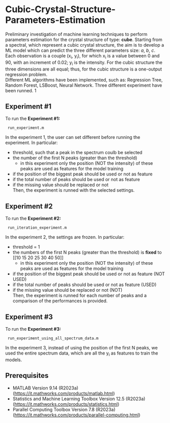 # Cubic-Crystal-Structure-Parameters-Estimation
Preliminary investigation of machine learning techniques to perform parameters estimation for the crystal structure of type: <b>cube</b>.
Starting from a spectral, which represent a cubic crystal structure, the aim is to develop a ML model which can predict the three different parameters size: <i>a</i>, <i>b</i>, <i>c</i>. 
Each observation is a couple (x<sub>i</sub>, y<sub>i</sub>), for which x<sub>i</sub> is a value between 0 and 90, with an increment of 0.02; y<sub>i</sub> is the intensity. 
For the cubic structure the three dimensions are all equal; thus, for the cubic structure is a one-output regression problem. <br> Different ML algorithms have been implemented, such as: Regression Tree, Random Forest, LSBoost, Neural Network.
Three different experiment have been runned. 1

## Experiment #1
To run the <b>Experiment #1:</b> 
````
 run_experiment.m
````
In the experiment 1, the user can set different before running the experiment. In particular:
* threshold, such that a peak in the spectrum coulb be selected
* the number of the first N peaks (greater than the threshold)
  * in this experiment only the position (NOT the intensity) of these peaks are used as features for the model training
* if the position of the biggest peak should be used or not as feature
* if the total number of peaks should be used or not as feature
* if the missing value should be replaced or not<br>
Then, the experiment is runned with the selected settings. 

## Experiment #2
To run the <b>Experiment #2:</b> 
````
 run_iteration_experiment.m
````
In the experiment 2, the settings are frozen. In particular:
* threshold = 1
* the numbers of the first N peaks (greater than the threshold) is <b>fixed</b> to [[10 15 20 25 30 40 50]]
  * in this experiment only the position (NOT the intensity) of these peaks are used as features for the model training
* if the position of the biggest peak should be used or not as feature (NOT USED)
* if the total number of peaks should be used or not as feature (USED)
* if the missing value should be replaced or not (NOT)<br>
Then, the experiment is runned for each number of peaks and a comparison of the performances is provided. 

## Experiment #3
To run the <b>Experiment #3:</b> 
````
 run_experiment_using_all_spectrum_data.m
````
In the experiment 3, instead of using the position of the first N peaks, we used the entire spectrum data, which are all the y<sub>i</sub> as features to train the models.


## Prerequisites
* MATLAB Version 9.14 (R2023a) (https://it.mathworks.com/products/matlab.html)
* Statistics and Machine Learning Toolbox Version 12.5 (R2023a) (https://it.mathworks.com/products/statistics.html)
* Parallel Computing Toolbox Version 7.8 (R2023a) (https://it.mathworks.com/products/parallel-computing.html)
